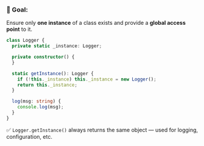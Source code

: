 ### 🔹 Goal:

Ensure only **one instance** of a class exists and provide a **global access point** to it.

```ts
class Logger {
  private static _instance: Logger;

  private constructor() {
  }

  static getInstance(): Logger {
    if (!this._instance) this._instance = new Logger();
    return this._instance;
  }

  log(msg: string) {
    console.log(msg);
  }
}

```

✅ `Logger.getInstance()` always returns the same object — used for logging, configuration, etc.